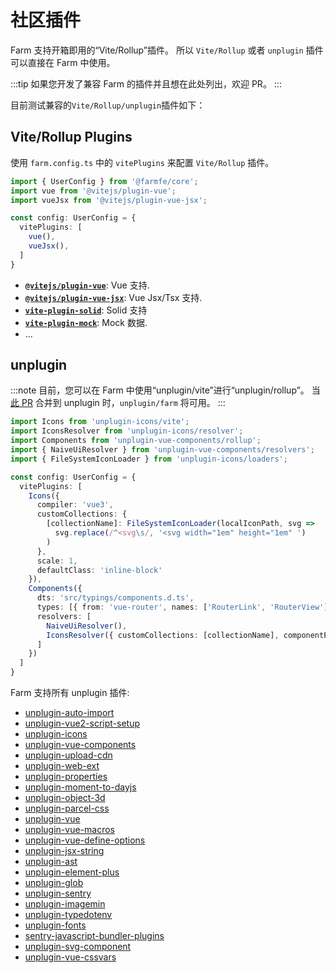 # 社区插件
Farm 支持开箱即用的“Vite/Rollup”插件。 所以 `Vite/Rollup` 或者 `unplugin` 插件可以直接在 Farm 中使用。

:::tip
如果您开发了兼容 Farm 的插件并且想在此处列出，欢迎 PR。
:::

目前测试兼容的`Vite/Rollup/unplugin`插件如下：

## Vite/Rollup Plugins
使用 `farm.config.ts` 中的 `vitePlugins` 来配置 `Vite/Rollup` 插件。

```ts
import { UserConfig } from '@farmfe/core';
import vue from '@vitejs/plugin-vue';
import vueJsx from '@vitejs/plugin-vue-jsx';

const config: UserConfig = {
  vitePlugins: [
    vue(),
    vueJsx(),
  ]
}
```

* **[`@vitejs/plugin-vue`](https://github.com/vitejs/vite-plugin-vue/blob/main/packages/plugin-vue/README.md)**: Vue 支持.
* **[`@vitejs/plugin-vue-jsx`](https://github.com/vitejs/vite-plugin-vue/tree/main/packages/plugin-vue-jsx)**: Vue Jsx/Tsx 支持.
* **[`vite-plugin-solid`](https://www.npmjs.com/package/vite-plugin-solid)**: Solid 支持
* **[`vite-plugin-mock`](https://www.npmjs.com/package/vite-plugin-solid)**: Mock 数据.
* ...

## unplugin
:::note
目前，您可以在 Farm 中使用“unplugin/vite”进行“unplugin/rollup”。 当[此 PR](https://github.com/unjs/unplugin/pull/341) 合并到 unplugin 时，`unplugin/farm` 将可用。
:::

```ts
import Icons from 'unplugin-icons/vite';
import IconsResolver from 'unplugin-icons/resolver';
import Components from 'unplugin-vue-components/rollup';
import { NaiveUiResolver } from 'unplugin-vue-components/resolvers';
import { FileSystemIconLoader } from 'unplugin-icons/loaders';

const config: UserConfig = {
  vitePlugins: [
    Icons({
      compiler: 'vue3',
      customCollections: {
        [collectionName]: FileSystemIconLoader(localIconPath, svg =>
          svg.replace(/^<svg\s/, '<svg width="1em" height="1em" ')
        )
      },
      scale: 1,
      defaultClass: 'inline-block'
    }),
    Components({
      dts: 'src/typings/components.d.ts',
      types: [{ from: 'vue-router', names: ['RouterLink', 'RouterView'] }],
      resolvers: [
        NaiveUiResolver(),
        IconsResolver({ customCollections: [collectionName], componentPrefix: VITE_ICON_PREFIX })
      ]
    })
  ]
}
```

Farm 支持所有 unplugin 插件:
- [unplugin-auto-import](https://github.com/antfu/unplugin-auto-import)
- [unplugin-vue2-script-setup](https://github.com/antfu/unplugin-vue2-script-setup)
- [unplugin-icons](https://github.com/antfu/unplugin-icons)
- [unplugin-vue-components](https://github.com/antfu/unplugin-vue-components)
- [unplugin-upload-cdn](https://github.com/zenotsai/unplugin-upload-cdn)
- [unplugin-web-ext](https://github.com/jwr12135/unplugin-web-ext)
- [unplugin-properties](https://github.com/pd4d10/unplugin-properties)
- [unplugin-moment-to-dayjs](https://github.com/1247748612/unplugin-moment-to-dayjs)
- [unplugin-object-3d](https://github.com/m0ksem/unplugin-object-3d)
- [unplugin-parcel-css](https://github.com/ssssota/unplugin-parcel-css)
- [unplugin-vue](https://github.com/sxzz/unplugin-vue)
- [unplugin-vue-macros](https://github.com/sxzz/unplugin-vue-macros)
- [unplugin-vue-define-options](https://github.com/sxzz/unplugin-vue-macros/tree/main/packages/define-options)
- [unplugin-jsx-string](https://github.com/sxzz/unplugin-jsx-string)
- [unplugin-ast](https://github.com/sxzz/unplugin-ast)
- [unplugin-element-plus](https://github.com/element-plus/unplugin-element-plus)
- [unplugin-glob](https://github.com/sxzz/unplugin-glob)
- [unplugin-sentry](https://github.com/kricsleo/unplugin-sentry)
- [unplugin-imagemin](https://github.com/ErKeLost/unplugin-imagemin)
- [unplugin-typedotenv](https://github.com/ssssota/typedotenv)
- [unplugin-fonts](https://github.com/cssninjaStudio/unplugin-fonts)
- [sentry-javascript-bundler-plugins](https://github.com/getsentry/sentry-javascript-bundler-plugins)
- [unplugin-svg-component](https://github.com/Jevon617/unplugin-svg-component)
- [unplugin-vue-cssvars](https://github.com/baiwusanyu-c/unplugin-vue-cssvars)